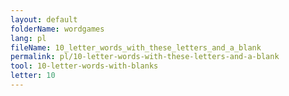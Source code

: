 ```yaml
---
layout: default
folderName: wordgames
lang: pl
fileName: 10_letter_words_with_these_letters_and_a_blank
permalink: pl/10-letter-words-with-these-letters-and-a-blank
tool: 10-letter-words-with-blanks
letter: 10
---
```

